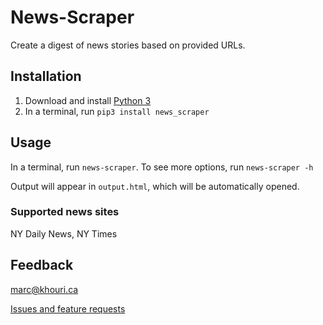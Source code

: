 News-Scraper
===

Create a digest of news stories based on provided URLs.

## Installation

1. Download and install [Python 3](https://www.python.org/downloads/)
2. In a terminal, run `pip3 install news_scraper`

## Usage

In a terminal, run `news-scraper`. To see more options, run `news-scraper -h`

Output will appear in `output.html`, which will be automatically opened.

### Supported news sites

NY Daily News, NY Times

## Feedback

[marc@khouri.ca](mailto:marc@khouri.ca)

[Issues and feature requests](https://github.com/mnkhouri/news-scraper/issues)




